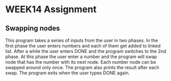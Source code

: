 # WEEK14 Assignment

## Swapping nodes
This program takes a series of inputs from the user in two phases.
In the first phase the user enters numbers and each of them get added to linked list.
After a while the user enters DONE and the program switches to the 2nd phase.
At this phase the user enter a number and the program will swap node that has the number with its next node.
Each number node can be swapped around only once.
The program also prints the result after each swap.
The program exits when the user types DONE again.